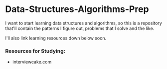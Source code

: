 # Data-Structures-Algorithms-Prep

I want to start learning data structures and algorithms, so this is a repository that'll contain the patterns I figure out, problems that I solve and the like.

I'll also link learning resources down below soon.

<h3>Resources for Studying:</h3>

- interviewcake.com
